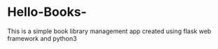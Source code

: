 # Hello-Books-
This is a simple book library management app created using flask web framework and python3
